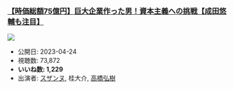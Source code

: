 ### [【時価総額75億円】巨大企業作った男！資本主義への挑戦【成田悠輔も注目】](https://www.youtube.com/watch?v=6jW6lurzMJk)
[![](https://img.youtube.com/vi/6jW6lurzMJk/sddefault.jpg)](https://www.youtube.com/watch?v=6jW6lurzMJk)
-   公開日: 2023-04-24
-   視聴数: 73,872
-   **いいね数: 1,229**
-   出演者: [スザンヌ](/rehacq_fan/people/スザンヌ "wikilink"), 桂大介, [高橋弘樹](/rehacq_fan/people/高橋弘樹 "wikilink")
